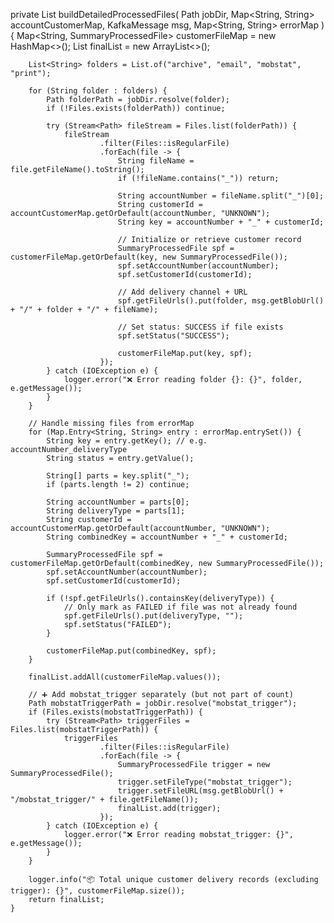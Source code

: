 private List<SummaryProcessedFile> buildDetailedProcessedFiles(
            Path jobDir,
            Map<String, String> accountCustomerMap,
            KafkaMessage msg,
            Map<String, String> errorMap
    ) {
        Map<String, SummaryProcessedFile> customerFileMap = new HashMap<>();
        List<SummaryProcessedFile> finalList = new ArrayList<>();

        List<String> folders = List.of("archive", "email", "mobstat", "print");

        for (String folder : folders) {
            Path folderPath = jobDir.resolve(folder);
            if (!Files.exists(folderPath)) continue;

            try (Stream<Path> fileStream = Files.list(folderPath)) {
                fileStream
                        .filter(Files::isRegularFile)
                        .forEach(file -> {
                            String fileName = file.getFileName().toString();
                            if (!fileName.contains("_")) return;

                            String accountNumber = fileName.split("_")[0];
                            String customerId = accountCustomerMap.getOrDefault(accountNumber, "UNKNOWN");
                            String key = accountNumber + "_" + customerId;

                            // Initialize or retrieve customer record
                            SummaryProcessedFile spf = customerFileMap.getOrDefault(key, new SummaryProcessedFile());
                            spf.setAccountNumber(accountNumber);
                            spf.setCustomerId(customerId);

                            // Add delivery channel + URL
                            spf.getFileUrls().put(folder, msg.getBlobUrl() + "/" + folder + "/" + fileName);

                            // Set status: SUCCESS if file exists
                            spf.setStatus("SUCCESS");

                            customerFileMap.put(key, spf);
                        });
            } catch (IOException e) {
                logger.error("❌ Error reading folder {}: {}", folder, e.getMessage());
            }
        }

        // Handle missing files from errorMap
        for (Map.Entry<String, String> entry : errorMap.entrySet()) {
            String key = entry.getKey(); // e.g. accountNumber_deliveryType
            String status = entry.getValue();

            String[] parts = key.split("_");
            if (parts.length != 2) continue;

            String accountNumber = parts[0];
            String deliveryType = parts[1];
            String customerId = accountCustomerMap.getOrDefault(accountNumber, "UNKNOWN");
            String combinedKey = accountNumber + "_" + customerId;

            SummaryProcessedFile spf = customerFileMap.getOrDefault(combinedKey, new SummaryProcessedFile());
            spf.setAccountNumber(accountNumber);
            spf.setCustomerId(customerId);

            if (!spf.getFileUrls().containsKey(deliveryType)) {
                // Only mark as FAILED if file was not already found
                spf.getFileUrls().put(deliveryType, "");
                spf.setStatus("FAILED");
            }

            customerFileMap.put(combinedKey, spf);
        }

        finalList.addAll(customerFileMap.values());

        // ➕ Add mobstat_trigger separately (but not part of count)
        Path mobstatTriggerPath = jobDir.resolve("mobstat_trigger");
        if (Files.exists(mobstatTriggerPath)) {
            try (Stream<Path> triggerFiles = Files.list(mobstatTriggerPath)) {
                triggerFiles
                        .filter(Files::isRegularFile)
                        .forEach(file -> {
                            SummaryProcessedFile trigger = new SummaryProcessedFile();
                            trigger.setFileType("mobstat_trigger");
                            trigger.setFileURL(msg.getBlobUrl() + "/mobstat_trigger/" + file.getFileName());
                            finalList.add(trigger);
                        });
            } catch (IOException e) {
                logger.error("❌ Error reading mobstat_trigger: {}", e.getMessage());
            }
        }

        logger.info("📦 Total unique customer delivery records (excluding trigger): {}", customerFileMap.size());
        return finalList;
    }
